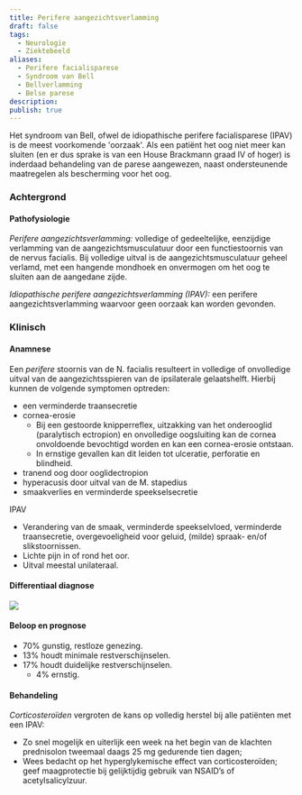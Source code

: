 ```yaml
---
title: Perifere aangezichtsverlamming
draft: false
tags:
  - Neurologie
  - Ziektebeeld
aliases:
  - Perifere facialisparese
  - Syndroom van Bell
  - Bellverlamming
  - Belse parese
description: 
publish: true
---
```


Het syndroom van Bell, ofwel de idiopathische perifere facialisparese (IPAV) is de meest voorkomende 'oorzaak'.
Als een patiënt het oog niet meer kan sluiten (en er dus sprake is van een House Brackmann graad IV of hoger) is inderdaad behandeling van de parese aangewezen, naast ondersteunende maatregelen als bescherming voor het oog.

### Achtergrond
#### Pathofysiologie
_Perifere aangezichtsverlamming:_ volledige of gedeeltelijke, eenzijdige verlamming van de aangezichtsmusculatuur door een functiestoornis van de nervus facialis. Bij volledige uitval is de aangezichtsmusculatuur geheel verlamd, met een hangende mondhoek en onvermogen om het oog te sluiten aan de aangedane zijde.

_Idiopathische perifere aangezichtsverlamming (IPAV):_ een perifere aangezichtsverlamming waarvoor geen oorzaak kan worden gevonden.

### Klinisch

#### Anamnese

Een _perifere_ stoornis van de N. facialis resulteert in volledige of onvolledige uitval van de aangezichtsspieren van de ipsilaterale gelaatshelft. Hierbij kunnen de volgende symptomen optreden:

-   een verminderde traansecretie
-   cornea-erosie
    - Bij een gestoorde knipperreflex, uitzakking van het onderooglid (paralytisch ectropion) en onvolledige oogsluiting kan de cornea onvoldoende bevochtigd worden en kan een cornea-erosie ontstaan.
    - In ernstige gevallen kan dit leiden tot ulceratie, perforatie en blindheid.
-   tranend oog door ooglidectropion
-   hyperacusis door uitval van de M. stapedius
-   smaakverlies en verminderde speekselsecretie

IPAV
- Verandering van de smaak, verminderde speekselvloed, verminderde traansecretie, overgevoeligheid voor geluid, (milde) spraak- en/of slikstoornissen.
- Lichte pijn in of rond het oor.
- Uitval meestal unilateraal.

#### Differentiaal diagnose

![](https://i.imgur.com/iUDZOPJ.png)


#### Beloop en prognose
- 70% gunstig, restloze genezing.
- 13% houdt minimale restverschijnselen.
- 17% houdt duidelijke restverschijnselen. 
	- 4% ernstig.
#### Behandeling
_Corticosteroïden_ vergroten de kans op volledig herstel bij alle patiënten met een IPAV:

- Zo snel mogelijk en uiterlijk een week na het begin van de klachten prednisolon tweemaal daags 25 mg gedurende tien dagen;
- Wees bedacht op het hyperglykemische effect van corticosteroïden; geef maagprotectie bij gelijktijdig gebruik van NSAID’s of acetylsalicylzuur.